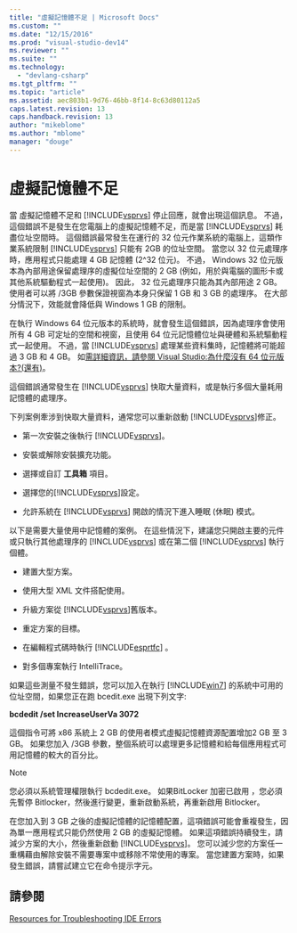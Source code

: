 ```yaml
---
title: "虛擬記憶體不足 | Microsoft Docs"
ms.custom: ""
ms.date: "12/15/2016"
ms.prod: "visual-studio-dev14"
ms.reviewer: ""
ms.suite: ""
ms.technology: 
  - "devlang-csharp"
ms.tgt_pltfrm: ""
ms.topic: "article"
ms.assetid: aec803b1-9d76-46bb-8f14-8c63d80112a5
caps.latest.revision: 13
caps.handback.revision: 13
author: "mikeblome"
ms.author: "mblome"
manager: "douge"
---
```

# 虛擬記憶體不足
當 虛擬記憶體不足和 [!INCLUDE[vsprvs](../assembler/masm/includes/vsprvs_md.md)] 停止回應，就會出現這個訊息。  不過，這個錯誤不是發生在您電腦上的虛擬記憶體不足，而是當 [!INCLUDE[vsprvs](../assembler/masm/includes/vsprvs_md.md)] 耗盡位址空間時。  這個錯誤最常發生在運行的 32 位元作業系統的電腦上，這類作業系統限制 [!INCLUDE[vsprvs](../assembler/masm/includes/vsprvs_md.md)] 只能有 2GB 的位址空間。  當您以 32 位元處理序時，應用程式只能處理 4 GB 記憶體 \(2^32 位元\)。  不過， Windows 32 位元版本為內部用途保留處理序的虛擬位址空間的 2 GB \(例如，用於與電腦的圖形卡或其他系統驅動程式一起使用\)。  因此， 32 位元處理序只能為其內部用途 2 GB。  使用者可以將 \/3GB 參數保證視窗為本身只保留 1 GB 和 3 GB 的處理序。  在大部分情況下，效能就會降低與 Windows 1 GB 的限制。  
  
 在執行 Windows 64 位元版本的系統時，就會發生這個錯誤，因為處理序會使用所有 4 GB 可定址的空間和視窗，且使用 64 位元記憶體位址與硬體和系統驅動程式一起使用。  不過，當 [!INCLUDE[vsprvs](../assembler/masm/includes/vsprvs_md.md)] 處理某些資料集時，記憶體將可能超過 3 GB 和 4 GB。  如[需詳細資訊，請參閱 Visual Studio:為什麼沒有 64 位元版本?\(還有\)](http://go.microsoft.com/fwlink/?LinkId=246307)。  
  
 這個錯誤通常發生在 [!INCLUDE[vsprvs](../assembler/masm/includes/vsprvs_md.md)] 快取大量資料，或是執行多個大量耗用記憶體的處理序。  
  
 下列案例牽涉到快取大量資料，通常您可以重新啟動 [!INCLUDE[vsprvs](../assembler/masm/includes/vsprvs_md.md)]修正。  
  
-   第一次安裝之後執行 [!INCLUDE[vsprvs](../assembler/masm/includes/vsprvs_md.md)]。  
  
-   安裝或解除安裝擴充功能。  
  
-   選擇或自訂 **工具箱** 項目。  
  
-   選擇您的[!INCLUDE[vsprvs](../assembler/masm/includes/vsprvs_md.md)]設定。  
  
-   允許系統在 [!INCLUDE[vsprvs](../assembler/masm/includes/vsprvs_md.md)] 開啟的情況下進入睡眠 \(休眠\) 模式。  
  
 以下是需要大量使用中記憶體的案例。  在這些情況下，建議您只開啟主要的元件或只執行其他處理序的 [!INCLUDE[vsprvs](../assembler/masm/includes/vsprvs_md.md)] 或在第二個 [!INCLUDE[vsprvs](../assembler/masm/includes/vsprvs_md.md)] 執行個體。  
  
-   建置大型方案。  
  
-   使用大型 XML 文件搭配使用。  
  
-   升級方案從 [!INCLUDE[vsprvs](../assembler/masm/includes/vsprvs_md.md)]舊版本。  
  
-   重定方案的目標。  
  
-   在編輯程式碼時執行 [!INCLUDE[esprtfc](../misc/includes/esprtfc_md.md)] 。  
  
-   對多個專案執行 IntelliTrace。  
  
 如果這些測量不發生錯誤，您可以加入在執行 [!INCLUDE[win7](../build/includes/win7_md.md)] 的系統中可用的位址空間，如果您正在跑 bcedit.exe 出現下列文字:  
  
 **bcdedit \/set IncreaseUserVa 3072**  
  
 這個指令可將 x86 系統上 2 GB 的使用者模式虛擬記憶體資源配置增加2 GB 至 3 GB。  如果您加入 \/3GB 參數，整個系統可以處理更多記憶體和給每個應用程式可用記憶體的較大的百分比。  
  
> [!NOTE]
>  您必須以系統管理權限執行 bcdedit.exe。  如果BitLocker 加密已啟用 ，您必須先暫停 Bitlocker，然後進行變更，重新啟動系統，再重新啟用 Bitlocker。  
  
 在您加入到 3 GB 之後的虛擬記憶體的記憶體配置，這項錯誤可能會重複發生，因為單一應用程式只能仍然使用 2 GB 的虛擬記憶體。  如果這項錯誤持續發生，請減少方案的大小，然後重新啟動 [!INCLUDE[vsprvs](../assembler/masm/includes/vsprvs_md.md)]。  您可以減少您的方案任一重構藉由解除安裝不需要專案中或移除不常使用的專案。  當您建置方案時，如果發生錯誤，請嘗試建立它在命令提示字元。  
  
## 請參閱  
 [Resources for Troubleshooting IDE Errors](../Topic/Resources%20for%20Troubleshooting%20Integrated%20Development%20Environment%20Errors.md)